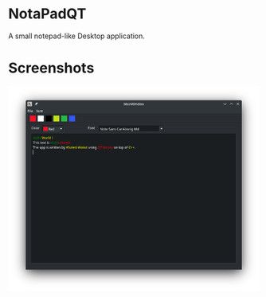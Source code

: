 # NotaPadQT
A small notepad-like Desktop application.

# Screenshots
![Screenshot 1](/Images/Screenshot1.png)